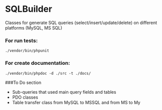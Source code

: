 # SQLBuilder
Classes for generate SQL queries (select/insert/update/delete) on different platforms (MySQL, MS SQL)

### For run tests:
`./vendor/bin/phpunit`

### For create documentation:
`./vendor/bin/phpdoc -d ./src -t ./docs/`

###To Do section
* Sub-queries that used main query fields and tables
* PDO classes
* Table transfer class from MySQL to MSSQL and from MS to My

